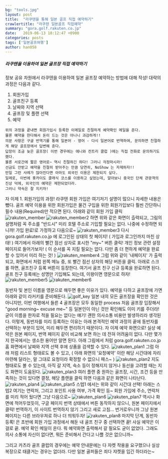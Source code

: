 ```yaml
---
bg: "tools.jpg"
layout: post
title:  "라쿠텐을 통해 일본 골프 직접 예약하기"
crawlertitle: "라쿠텐 일본골프 직접예약"
summary: "gora.golf.rakuten.co.jp"
date:   2019-06-13 18:12:47 +0900
categories: posts
tags: ['일본골프여행']
author: han058
---
```

##### 라쿠텐을 이용하여 일본 골프장 직접 예약하기

정보 공유 차원에서 라쿠텐을 이용하여 일본 골프장 예약하는 방법에 대해 작성!
대략의 과정은 다음과 같다.
1. 회원가입
2. 골프친구 등록
3. 날짜와 지역 선택
4. 골프장 및 플랜 선택
5. 예약


```
위의 과정을 끝내면 회원가입시 등록한 이메일로 친절하게 예약확인 메일을 준다.
물론 예약을 한다해서 돈이 드는 것은 아니니 과감하게!!
의문 사항은 구글 번역기를 통해 일본어 - 영어 - 다시 일본어로 번역하여, 문의하면 친절하게 해당 골프장에서 답변해 준다.
답장이 조금 늦은 골프장( 이번 경우에는 에니와 컨트리 클럽 )에는 직접 전화로 문의하기도 했다.
물론 서로간에 짧은 영어로~ 역시 친절하긴 하다! 그러니 걱정마시라!
선금도 안받고 예약을 친절히 받아주는 만큼 당연히, NoShow 는 자제하자!!
만일 그런 사례가 많아진다면 아마도 외국인 이용은 제한되지 싶다.
일례로, 이번에 홋카이도 클래식 코스를 이용하고 싶었는데, 알아보니 중국인 단체 관광객의 진상 덕에, 외국인의 예약은 제한되었더라.
그러니 약속은 잘 지키자!
```

자 이제 1. 회원가입의 과정!
라쿠텐 회원 가입은 여기저기 설명이 많으니 자세한 내용은 뺐다.
골프 예약 이용을 위한 회원가입은 물건 구입을 위한 회원가입보다 훨씬 간단하니 필수 내용(Required)만 적으면 된다.
아래와 같이 회원 가입 클릭
![rakuten_member](https://user-images.githubusercontent.com/4988085/59420386-cb67bf00-8e07-11e9-8173-1cd43a539e9d.jpg)
![rakuten_member2](https://user-images.githubusercontent.com/4988085/59420387-cb67bf00-8e07-11e9-8d50-1e33f459eb11.jpg)
하면 위와 같은 화면이 츨력되고, 그림의 설명처럼 꼭 주소를 "반드시" 미리 호텔 주소로 기입할 필요는 없다.
나중에 수정하면 되니까! 가입 완료!로 가정하고 다음으로~
![rakuten_member3](https://user-images.githubusercontent.com/4988085/59420390-cc005580-8e07-11e9-8167-4a4a4edbd786.jpg)
다시 gora.golf.rakuten.co.jp 에 로그인된 상태의 첫 페이지! ( 가입과 로그인까지 마친 상태! )
여기에서 아래의 빨간 점선 상자로 표시한 "my~" 버튼 클릭!
개인 정보 관련 설정 페이지로 들어가보자! ( 이 순서를 꼭 지킬 필요는 없다. 다만 좀 더 편하게 예약을 완료할 수 있어서 미리 하는 것! )
![rakuten_member4](https://user-images.githubusercontent.com/4988085/59420391-cc005580-8e07-11e9-8d06-369ade8c8c44.jpg)
그럼 위와 같이 '내페이지' 가 출력되고, 화면에서 처럼 왼쪽 메뉴 중, 또 빨간 점선 상자의 해당 버튼을 클릭.
아래로 스크롤 하면, 골프친구 등록 버튼이 등장한다. 여기서 골프 친구 신규 등록을 완료하면 된다.
골프 친구 등록에는 성명만 기입해도 되는데, 이왕이면 영문으로 하자!
![rakuten_member5](https://user-images.githubusercontent.com/4988085/59420394-cc005580-8e07-11e9-9f7f-7f1fec78b982.jpg)
![rakuten_member6](https://user-images.githubusercontent.com/4988085/59420398-cc98ec00-8e07-11e9-8d60-4329a3e9da08.jpg)

동반자 및 본인 이름을 영문으로 해두면 좋은 이유가 있다.
예약을 다하고 골프장에 가면 아래와 같이 라커키를 준비해둔다.
![golf_key](https://user-images.githubusercontent.com/4988085/59481103-f997de00-8e9d-11e9-9796-ad5e1fa6db29.jpg)
일본 내의 모든 골프장을 확인한 것은 아니지만, 이번 여행에서 들른 4 골프장은 모두 동일한 process
처음 골프장 입장해서 "good morning~ excuse me~" 등 일본인이 아닌 것만 확인해도 이미 키를 주더라!
굳이 이름을 한자로 적을 필요는 없다는 얘기! 괜한 의사소통 비용만 발생하리라 생각된다.
이렇게, 동반자를 미리 등록하는 이유는 아래 본격적인 예약 과정의 끝에 동반자를 선택하는 부분이 있어, 미리 해두면 편리하기 때문이다.
자 이제 예약 화면으로!
실상 예약은 원본 페이지, 번역 페이지 같이 비교해 보면 하는 데 전혀 어려움이 없다.
다만 몇가지 한국에서는 생소한 용어만 알면 된다.
아래 그림에서 처럼 gora.golf.rakuten.co.jp 홈 화면에서 날짜와 지역 선택 후에 상품을 검색할 수 있다.
![rakuten_plan1](https://user-images.githubusercontent.com/4988085/59420400-cc98ec00-8e07-11e9-91d4-98c070f570f0.jpg)
그럼 아래 처럼 리스트 형태로도 볼 수 있고,
( 아래 화면의 '요청예약' 이란 해당 시간대에 자리 마련해 달라는, 말 그대로 요청이라 확정할 수 없으니 패스~ )
![rakuten_plan2](https://user-images.githubusercontent.com/4988085/59420401-cc98ec00-8e07-11e9-83d8-da8ecc977044.jpg)
지도 형태로도 볼 수 있는데, 아직 갈 지역, 숙소 등이 정해지지 않거나 동선을 고려할 때는 지도 화면이 도움된다.
![rakuten_plan3](https://user-images.githubusercontent.com/4988085/59420402-cd318280-8e07-11e9-84c4-53b6e3d7a8ca.jpg)
여러 플랜 중 원하는 골프장, 시간, 조건 등을 만족하는 것이 있다면 결정, 해당 플랜을 클릭 하면 다음과 같은 화면이 나타난다.
![rakuten_plan4](https://user-images.githubusercontent.com/4988085/59420403-cd318280-8e07-11e9-8878-2ad1b3dd9380.jpg)
![rakuten_plan5](https://user-images.githubusercontent.com/4988085/59420405-cd318280-8e07-11e9-99af-d13e7f47a89f.jpg)
스텝1 에서는 위와 같이 시간대 선택!
아래는 스텝2
여기는 연락처, 그리고 포인트 사용 여부, 가격 확인 등~ 회원 가입에 주소, 연락처를 미리 적어 뒀다면 그냥 다음으로~
![rakuten_plan6](https://user-images.githubusercontent.com/4988085/59420407-cdca1900-8e07-11e9-9f7d-64d538d5afb3.jpg)
![rakuten_plan7](https://user-images.githubusercontent.com/4988085/59420408-cdca1900-8e07-11e9-811c-9a8dd0f85a1e.jpg)
역시나 화면에 적어두었듯이, 구글 페이지 번역 상태에서 버튼 동작하지 않으니, 원본 페이지에서 클릭!
번역하기, 이 사이트 번역하지 않기 그리고 새로 고침... 번거로우니까 그냥 원본 페이지는 다른 브라우져로 하나 더 띄워두자!
![rakuten_plan8](https://user-images.githubusercontent.com/4988085/59420409-cdca1900-8e07-11e9-9c01-06457d2f269d.jpg)
마지막 단계, 동반자 등록! 은 초반에 회원 가입 과정에서 해둔 내 골프 친구 중 선택하면 끝!
사실 예약은 이걸로 끝. 예약 확인 메일이 온다. 뭐 예약화면 출력해서 갈 필요도 굳이 없었다.
그래도 의사 소통에 자신이 없다면, 뭐든 준비해서 간다고 나쁠 것은 없으니까~

그리고 카츠라 골프 클럽의 경우에는 예약 안내문에는 다 쟈켓 착용을 요구했으나 실상 복장으로 태클거는 경우는 없더라.
다만 일본 골퍼들은 죄다 쟈켓을 입긴 하더라는~

